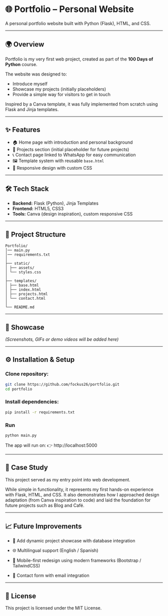 # 🌐 Portfolio – Personal Website

A personal portfolio website built with Python (Flask), HTML, and CSS.  

---

## 🌍 Overview

Portfolio is my very first web project, created as part of the **100 Days of Python** course.  

The website was designed to:  
- Introduce myself  
- Showcase my projects (initially placeholders)  
- Provide a simple way for visitors to get in touch  

Inspired by a Canva template, it was fully implemented from scratch using Flask and Jinja templates.

---

## ✨ Features

- 🏠 Home page with introduction and personal background  
- 📂 Projects section (initial placeholder for future projects)  
- 📞 Contact page linked to WhatsApp for easy communication  
- 🖼 Template system with reusable `base.html`  
- 🎨 Responsive design with custom CSS  

---

## 🛠 Tech Stack

- **Backend:** Flask (Python), Jinja Templates  
- **Frontend:** HTML5, CSS3  
- **Tools:** Canva (design inspiration), custom responsive CSS  

---

## 📂 Project Structure

```text
Portfolio/
│── main.py
│── requirements.txt
│
├── static/
│ ├── assets/
│ └── styles.css
│
├── templates/
│ ├── base.html
│ ├── index.html
│ ├── projects.html
│ └── contact.html
│
└── README.md
```

---

## 📸 Showcase

_(Screenshots, GIFs or demo videos will be added here)_

---

## ⚙️ Installation & Setup

### Clone repository:
```bash
git clone https://github.com/fockus26/portfolio.git
cd portfolio
```

### Install dependencies:
```bash
pip install -r requirements.txt
```

### Run
```bash
python main.py
```

The app will run on:
👉 http://localhost:5000

---

## 📖 Case Study

This project served as my entry point into web development.

While simple in functionality, it represents my first hands-on experience with Flask, HTML, and CSS. It also demonstrates how I approached design adaptation (from Canva inspiration to code) and laid the foundation for future projects such as Blog and Café.

---

## 📈 Future Improvements

- 📂 Add dynamic project showcase with database integration

- 🌐 Multilingual support (English / Spanish)

- 📱 Mobile-first redesign using modern frameworks (Bootstrap / TailwindCSS)

- 📩 Contact form with email integration


---

## 📜 License

This project is licensed under the MIT License.

